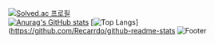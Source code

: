 [![Solved.ac
프로필](http://mazassumnida.wtf/api/v2/generate_badge?boj=audrydhkdwk)](https://solved.ac/audrydhkdwk)
<br>
[![Anurag's GitHub stats](https://github-readme-stats.vercel.app/api?username=Recarrdo)](https://github.com/Recarrdo/github-readme-stats)
[![Top Langs](https://github-readme-stats.vercel.app/api/top-langs/?username=Recarrdo&layout=compact)](https://github.com/Recarrdo/github-readme-stats
![Footer](https://capsule-render.vercel.app/api?type=waving&color=auto&height=200&section=footer)
